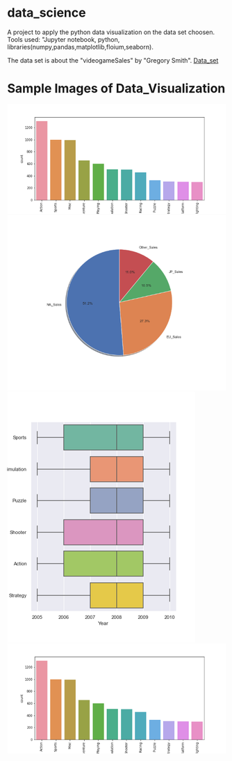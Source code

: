 # data_science
A project to apply the python data visualization on the data set choosen.
Tools used:
"Jupyter notebook, python, libraries(numpy,pandas,matplotlib,floium,seaborn).

The data set is about the "videogameSales" by "Gregory Smith".
[Data_set](https://www.kaggle.com/gregorut/videogamesales)
# Sample Images of Data_Visualization
![](https://github.com/Navachethan-Murugeppa/data_science/blob/master/images/1.png)
![](https://github.com/Navachethan-Murugeppa/data_science/blob/master/images/3.png)
![](https://github.com/Navachethan-Murugeppa/data_science/blob/master/images/5.png)
![](https://github.com/Navachethan-Murugeppa/data_science/blob/master/images/1.png)





